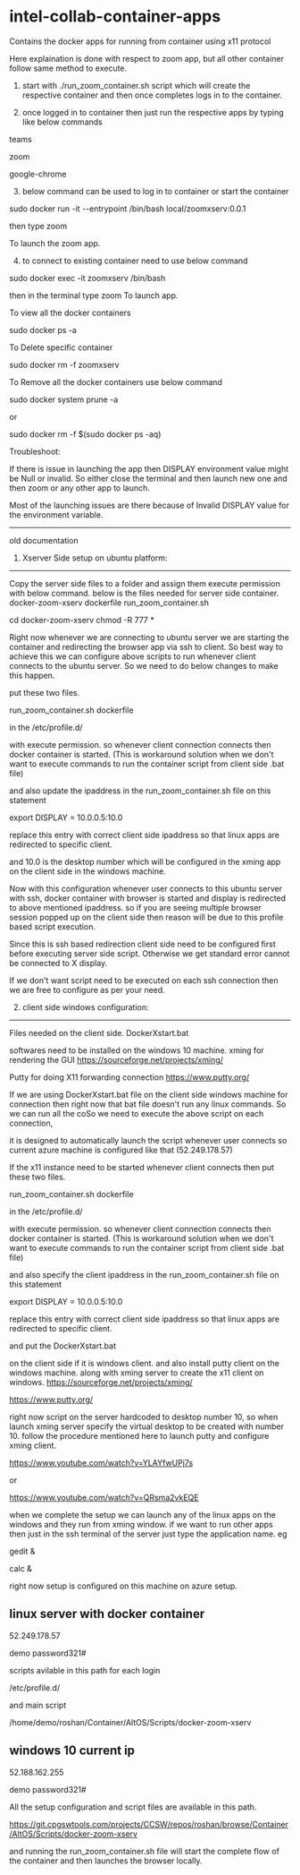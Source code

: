 # intel-collab-container-apps
Contains the docker apps for running from container using x11 protocol

Here explaination is done with respect to zoom app, but all other container follow same method to execute.

1. start with ./run_zoom_container.sh script which will create the respective container and then once completes logs in to the container.

2. once logged in to container then just run the respective apps by typing like below commands

teams 

zoom

google-chrome

3. below command can be used to log in to container or start the container

sudo docker run -it --entrypoint /bin/bash local/zoomxserv:0.0.1

then type 
zoom

To launch the zoom app.

4. to connect to existing container need to use below command

sudo docker exec -it zoomxserv /bin/bash

then in the terminal type 
zoom 
To launch app.

To view all the docker containers

sudo docker ps -a

To Delete specific container

sudo docker rm -f zoomxserv

To Remove all the docker containers use below command

sudo docker system prune -a

or 

sudo docker rm -f $(sudo docker ps -aq)



Troubleshoot: 

If there is issue in launching the app then DISPLAY environment value might be Null or invalid.
So either close the terminal and then launch new one and then zoom or any other app to launch. 

Most of the launching issues are there because of Invalid DISPLAY value for the environment variable.

----------------------------------------------------------------------------------------------

old documentation

1. Xserver Side setup on ubuntu platform:
--------------------------------------------
Copy the server side files to a folder and assign them execute permission with below command.
below is the files needed for server side container.
docker-zoom-xserv
    dockerfile
    run_zoom_container.sh 

cd docker-zoom-xserv
chmod -R 777 *

Right now whenever we are connecting to ubuntu server we are starting the container and redirecting the browser app via ssh to client. 
So best way to achieve this we can configure above scripts to run whenever client connects to the ubuntu server. So we need to do below changes to make this happen. 

put these two files.

run_zoom_container.sh
dockerfile

in the /etc/profile.d/

with execute permission. so whenever client connection connects then docker container is started. (This is workaround solution when we don't want to execute commands to run the container script from client side .bat file) 

and also update the ipaddress in the 
run_zoom_container.sh file on this statement

export DISPLAY = 10.0.0.5:10.0

replace this entry with correct client side ipaddress so that linux apps are redirected to specific client.

and 10.0 is the desktop number which will be configured in the xming app on the client side in the windows machine.

Now with this configuration whenever user connects to this ubuntu server with ssh, docker container with browser is started and display is redirected to above mentioned ipaddress. so if you are seeing multiple browser session popped up on the client side then reason will be due to this profile based script execution.

Since this is ssh based redirection client side need to be configured first before executing server side script. Otherwise we get standard error cannot be connected to X display.

If we don't want script need to be executed on each ssh connection then we are free to configure as per your need.


2. client side windows configuration:
----------------------------------------- 

Files needed on the client side.
DockerXstart.bat

softwares need to be installed on the windows 10 machine.
xming for rendering the GUI
https://sourceforge.net/projects/xming/
 
Putty for doing X11 forwarding connection 
https://www.putty.org/



If we are using DockerXstart.bat file on the client side windows machine for connection then right now that bat file doesn't run any linux commands. So we can run all the coSo we need to execute the above script on each connection, 

it is designed to automatically launch the script whenever user connects so current azure machine is configured like that (52.249.178.57)

If the x11 instance need to be started whenever client connects then put these two files.

run_zoom_container.sh
dockerfile

in the /etc/profile.d/

with execute permission. so whenever client connection connects then docker container is started. (This is workaround solution when we don't want to execute commands to run the container script from client side .bat file) 

and also specify the client ipaddress in the 
run_zoom_container.sh file on this statement

export DISPLAY = 10.0.0.5:10.0

replace this entry with correct client side ipaddress so that linux apps are redirected to specific client.

and put the 
DockerXstart.bat 

on the client side if it is windows client.
and also install putty client on the windows machine.
along with xming server to create the x11 client on windows.
https://sourceforge.net/projects/xming/
 
https://www.putty.org/

right now script on the server hardcoded to desktop number 10, so when launch xming server specify the virtual desktop to be created with number 10.
follow the procedure mentioned here to launch putty and configure xming client.

https://www.youtube.com/watch?v=YLAYfwUPj7s

or
 
https://www.youtube.com/watch?v=QRsma2vkEQE

when we complete the setup we can launch any of the linux apps on the windows and they run from xming window. 
if we want to run other apps then just in the ssh terminal of the server just type the application name. eg

gedit &

calc &

right now setup is configured on this machine on azure setup.

linux server with docker container
------------------------------
52.249.178.57

demo
password321#

scripts avilable in this path for each login

/etc/profile.d/

and main script

/home/demo/roshan/Container/AltOS/Scripts/docker-zoom-xserv


windows 10 current ip
---------------------
52.188.162.255

demo
password321#


All the setup configuration and script files are available in this path.

https://git.cpgswtools.com/projects/CCSW/repos/roshan/browse/Container/AltOS/Scripts/docker-zoom-xserv

and running the run_zoom_container.sh file will start the complete flow of the container and then launches the browser locally.

